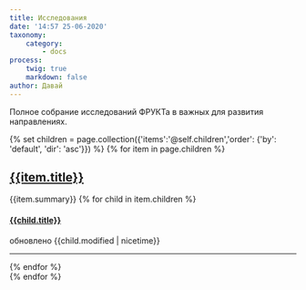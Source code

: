 ```yaml
---
title: Исследования
date: '14:57 25-06-2020'
taxonomy:
    category:
        - docs
process:
    twig: true
    markdown: false
author: Давай
---
```


Полное собрание исследований ФРУКТа в важных для развития направлениях.

{% set children = page.collection({'items':'@self.children','order': {'by': 'default', 'dir': 'asc'}}) %}
{% for item in page.children %}
<div markdown="0" class="item-card"> 
<h2><a href="{{item.url}}">{{item.title}}</a> </h2> 
	{{item.summary}}
    {% for child in item.children %}
    	<div class="child-page">
            <h4><a href="{{child.url}}">{{child.title}}</a> </h4> 
            обновлено {{child.modified | nicetime}}
    	</div>	
    <hr />
    {% endfor %}
</div>
{% endfor %}